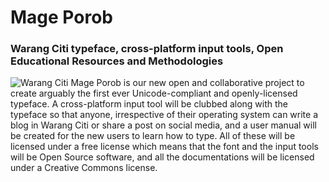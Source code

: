 # Mage Porob
### Warang Citi typeface, cross-platform input tools, Open Educational Resources and Methodologies
![Warang Citi](https://upload.wikimedia.org/wikipedia/commons/thumb/8/8a/Warang_Citi_characters.gif/240px-Warang_Citi_characters.gif)
Mage Porob is our new open and collaborative project to create arguably the first ever Unicode-compliant and openly-licensed typeface. A cross-platform input tool will be clubbed along with the typeface so that anyone, irrespective of their operating system can write a blog in Warang Citi or share a post on social media, and a user manual will be created for the new users to learn how to type. All of these will be licensed under a free license which means that the font and the input tools will be Open Source software, and all the documentations will be licensed under a Creative Commons license.
